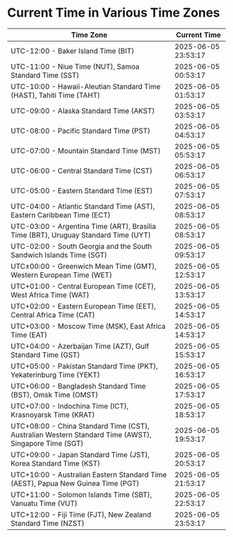 # Current Time in Various Time Zones

| Time Zone | Current Time |
|-----------|--------------|
| UTC-12:00 - Baker Island Time (BIT) | 2025-06-05 23:53:17 |
| UTC-11:00 - Niue Time (NUT), Samoa Standard Time (SST) | 2025-06-05 00:53:17 |
| UTC-10:00 - Hawaii-Aleutian Standard Time (HAST), Tahiti Time (TAHT) | 2025-06-05 01:53:17 |
| UTC-09:00 - Alaska Standard Time (AKST) | 2025-06-05 03:53:17 |
| UTC-08:00 - Pacific Standard Time (PST) | 2025-06-05 04:53:17 |
| UTC-07:00 - Mountain Standard Time (MST) | 2025-06-05 05:53:17 |
| UTC-06:00 - Central Standard Time (CST) | 2025-06-05 06:53:17 |
| UTC-05:00 - Eastern Standard Time (EST) | 2025-06-05 07:53:17 |
| UTC-04:00 - Atlantic Standard Time (AST), Eastern Caribbean Time (ECT) | 2025-06-05 08:53:17 |
| UTC-03:00 - Argentina Time (ART), Brasília Time (BRT), Uruguay Standard Time (UYT) | 2025-06-05 08:53:17 |
| UTC-02:00 - South Georgia and the South Sandwich Islands Time (SGT) | 2025-06-05 09:53:17 |
| UTC±00:00 - Greenwich Mean Time (GMT), Western European Time (WET) | 2025-06-05 12:53:17 |
| UTC+01:00 - Central European Time (CET), West Africa Time (WAT) | 2025-06-05 13:53:17 |
| UTC+02:00 - Eastern European Time (EET), Central Africa Time (CAT) | 2025-06-05 14:53:17 |
| UTC+03:00 - Moscow Time (MSK), East Africa Time (EAT) | 2025-06-05 14:53:17 |
| UTC+04:00 - Azerbaijan Time (AZT), Gulf Standard Time (GST) | 2025-06-05 15:53:17 |
| UTC+05:00 - Pakistan Standard Time (PKT), Yekaterinburg Time (YEKT) | 2025-06-05 16:53:17 |
| UTC+06:00 - Bangladesh Standard Time (BST), Omsk Time (OMST) | 2025-06-05 17:53:17 |
| UTC+07:00 - Indochina Time (ICT), Krasnoyarsk Time (KRAT) | 2025-06-05 18:53:17 |
| UTC+08:00 - China Standard Time (CST), Australian Western Standard Time (AWST), Singapore Time (SGT) | 2025-06-05 19:53:17 |
| UTC+09:00 - Japan Standard Time (JST), Korea Standard Time (KST) | 2025-06-05 20:53:17 |
| UTC+10:00 - Australian Eastern Standard Time (AEST), Papua New Guinea Time (PGT) | 2025-06-05 21:53:17 |
| UTC+11:00 - Solomon Islands Time (SBT), Vanuatu Time (VUT) | 2025-06-05 22:53:17 |
| UTC+12:00 - Fiji Time (FJT), New Zealand Standard Time (NZST) | 2025-06-05 23:53:17 |
